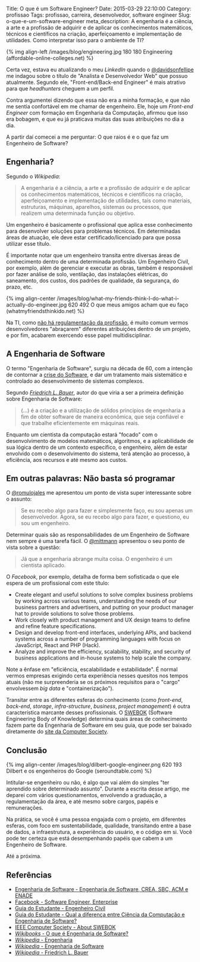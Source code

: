 Title: O que é um Software Engineer?
Date: 2015-03-29 22:10:00
Category: profissao
Tags: profissao, carreira, desenvolvedor, software engineer
Slug: o-que-e-um-software-engineer
meta_description: A engenharia é a ciência, a arte e a profissão de adquirir e de aplicar os conhecimentos matemáticos, técnicos e científicos na criação, aperfeiçoamento e implementação de utilidades. Como interpretar isso para o ambiente de TI?

{% img align-left /images/blog/engineering.jpg 180 180 Engineering (affordable-online-colleges.net) %}

Certa vez, estava eu atualizando o meu *LinkedIn* quando o
[@davidsonfellipe](https://twitter.com/davidsonfellipe "Acompanhe o Davi do Som no Twitter") me indagou sobre o título de "Analista e Desenvolvedor Web" que possuo atualmente. Segundo ele, "Front-end/Back-end Engineer" é mais atrativo para que *headhunters* cheguem a um perfil.

Contra argumentei dizendo que essa não era a minha formação, e que não me
sentia confortável em me chamar de engenheiro. Ele, hoje um *Front-end Engineer*
com formação em Engenharia da Computação, afirmou que isso era bobagem, e que
eu já praticava muitas das suas atribuições no dia a dia.

<!-- PELICAN_END_SUMMARY -->

A partir daí comecei a me perguntar: O que raios é e o que faz um Engenheiro
de Software?

## Engenharia?

Segundo o *Wikipedia*:

> A engenharia é a ciência, a arte e a profissão de adquirir e de aplicar os
> conhecimentos matemáticos, técnicos e científicos na criação,
> aperfeiçoamento e implementação de utilidades, tais como materiais,
> estruturas, máquinas, aparelhos, sistemas ou processos, que realizem uma
> determinada função ou objetivo.

Um engenheiro é basicamente o profissional que aplica esse conhecimento para
desenvolver soluções para problemas técnicos. Em determinadas áreas de
atuação, ele deve estar certificado/licenciado para que possa utilizar esse
título.

É importante notar que um engenheiro transita entre diversas áreas de
conhecimento dentro de uma determinada profissão. Um Engenheiro Civil,
por exemplo, além de gerenciar e executar as obras, também é responsável
por fazer análise de solo, ventilação, das instalações elétricas, do
saneamento, dos custos, dos padrões de qualidade, da segurança, do prazo, etc.

{% img align-center /images/blog/what-my-friends-think-I-do-what-i-actually-do-engineer.jpg 620 492 O que meus amigos acham que eu faço (whatmyfriendsthinkido.net) %}

Na TI, como [não há regulamentação da profissão](http://www.profissionaisti.com.br/2013/06/14-motivos-para-voce-ser-contra-a-regulamentacao-dos-profissionais-de-ti/ "14 motivos para você ser contra a regulamentação dos profissionais de TI"),
é muito comum vermos desenvolvedores "abraçarem" diferentes atribuições dentro
de um projeto, e por fim, acabarem exercendo esse papel multidisciplinar.

## A Engenharia de Software

O termo "Engenharia de Software", surgiu na década de 60, com a intenção de
contornar a [crise do Software](http://pt.wikipedia.org/wiki/Crise_do_software "Leia mais no Wikipedia"),
e dar um tratamento mais sistemático e controlado ao desenvolvimento de
sistemas complexos.

Segundo *[Friedrich L. Bauer](http://en.wikipedia.org/wiki/Friedrich_L._Bauer "Leia mais sobre Bauer no Wikipedia")*,
autor do que viria a ser a primeira definição sobre Engenharia de Software:

> (...) é a criação e a utilização de sólidos princípios de engenharia a fim
> de obter software de maneira econômica, que seja confiável e que trabalhe
> eficientemente em máquinas reais.

Enquanto um cientista da computação estará "focado" com o desenvolvimento de
modelos matemáticos, algoritmos, e a aplicabilidade de sua lógica dentro de um
contexto específico, o engenheiro, além de estar envolvido com o desenvolvimento
do sistema, terá atenção ao processo, à eficiência, aos recursos e até mesmo
aos custos.

## Em outras palavras: Não basta só programar

O [@romulojales](http://twitter.com/romulojales "Siga o Jales no Twitter") me
apresentou um ponto de vista super interessante sobre o assunto:

> Se eu recebo algo para fazer e simplesmente faço, eu sou apenas um
> desenvolvedor. Agora, se eu recebo algo para fazer, e questiono, eu sou
> um engenheiro.

Determinar quais são as responsabilidades de um Engenheiro de Software nem
sempre é uma tarefa fácil. O [@mittmann](http://twitter.com/mittmann "Siga o Cleiton no Twitter")
apresentou o seu ponto de vista sobre a questão:

> Já que a engenharia abrange muita coisa. O engenheiro é um cientista aplicado.

O *Facebook*, por exemplo, detalha de forma bem sofisticada o que ele espera de
um profissional com este título:

* Create elegant and useful solutions to solve complex business problems by working across various teams, understanding the needs of our business partners and advertisers, and putting on your product manager hat to provide solutions to solve those problems.
* Work closely with product management and UX design teams to define and refine feature specifications.
* Design and develop front-end interfaces, underlying APIs, and backend systems across a number of programming languages with focus on JavaScript, React and PHP (Hack).
* Analyze and improve the efficiency, scalability, stability, and security of business applications and in-house systems to help scale the company.

Note a ênfase em "eficiência, escalabilidade e estabilidade". É normal vermos
empresas exigindo certa experiência nesses quesitos nos tempos atuais (não me
surpreenderia se os próximos requisitos para o "cargo" envolvessem *big data*
e "containerização").

Transitar entre as diferentes esferas do conhecimento (como *front-end*,
*back-end*, *storage*, *infra-structure*, *business*, *project management*)
é outra característica marcante desses profissionais.
O [SWEBOK](http://pt.wikipedia.org/wiki/Software_Engineering_Body_of_Knowledge "Leia mais no Wikipedia") (Software Engineering Body of Knowledge)
determina quais áreas de conhecimento fazem parte da Engenharia de Software em
seu guia, que pode ser baixado diretamente do [site da Computer Society](http://www.computer.org/web/swebok/index "Baixe o guia V3 da SWEBOK").

## Conclusão

{% img align-center /images/blog/dilbert-google-engineer.png 620 193 Dilbert e os engenheiros do Google (seroundtable.com) %}

Intitular-se engenheiro ou não, é algo que vai além do simples "ter aprendido
sobre determinado assunto". Durante a escrita desse artigo, me deparei com
vários questionamentos, envolvendo a graduação, a regulamentação da área,
e até mesmo sobre cargos, papéis e remunerações.

Na prática, se você é uma pessoa engajada com o projeto, em diferentes esferas,
com foco em sustentabilidade, qualidade, transitando entre a base de dados,
a infraestrutura, a experiência do usuário, e o código em si. Você pode ter
certeza que está desempenhando papéis que cabem a um Engenheiro de Software.

Até a próxima.

## Referências

* [Engenharia de Software - Engenharia de Software, CREA, SBC, ACM e ENADE](https://engenhariasoftware.wordpress.com/2014/07/04/engenharia-de-software-crea-sbc-acm-e-enade/)
* [Facebook - Software Engineer, Enterprise](https://www.facebook.com/careers/department?dept=grad&req=a0I1200000G4LPgEAN)
* [Guia do Estudante - Engenheiro Civil](http://guiadoestudante.abril.com.br/profissoes/engenharia-producao/engenharia-civil-685209.shtml)
* [Guia do Estudante - Qual a diferença entre Ciência da Computação e Engenharia de Software?](http://guiadoestudante.abril.com.br/orientacao-vocacional/consulte-orientador/qual-diferenca-ciencia-computacao-engenharia-software-731291.shtml)
* [IEEE Computer Society - About SWEBOK](http://www.computer.org/web/swebok/index)
* [*Wikibooks* - O que é Engenharia de Software?](http://pt.wikibooks.org/wiki/Engenharia_de_Software/O_que_%C3%A9_Engenharia_de_Software%3F)
* [*Wikipedia* - Engenharia](http://pt.wikipedia.org/wiki/Engenharia)
* [*Wikipedia* - Engenharia de Software](http://pt.wikipedia.org/wiki/Engenharia_de_software "Leia mais sobre no Wikipedia")
* [*Wikipedia* - Friedrich L. Bauer](http://en.wikipedia.org/wiki/Friedrich_L._Bauer)
